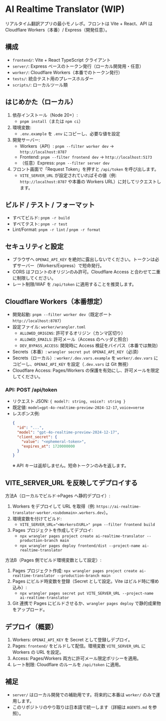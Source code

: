 # AI Realtime Translator (WIP)

リアルタイム翻訳アプリの最小モノレポ。フロントは Vite + React、API は Cloudflare Workers（本番）/ Express（開発任意）。

## 構成

- `frontend/`: Vite + React TypeScript クライアント
- `server/`: Express ベースのトークン発行（ローカル開発用・任意）
- `worker/`: Cloudflare Workers（本番でのトークン発行）
- `tests/`: 統合テスト用のプレースホルダー
- `scripts/`: ローカルツール類

## はじめかた（ローカル）

1. 依存インストール（Node 20+）:
   - `pnpm install`（または `npm ci`）
2. 環境変数:
   - `.env.example` を `.env` にコピーし、必要な値を設定
3. 開発サーバー:
   - Workers（API）: `pnpm --filter worker dev` → `http://localhost:8787`
   - Frontend: `pnpm --filter frontend dev` → `http://localhost:5173`
   - （任意）Express: `pnpm --filter server dev`
4. フロント画面で「Request Token」を押すと `/api/token` を呼び出します。
   - `VITE_SERVER_URL` が設定されていればその値（例: `http://localhost:8787` や本番の Workers URL）に対してリクエストします。

## ビルド / テスト / フォーマット

- すべてビルド: `pnpm -r build`
- すべてテスト: `pnpm -r test`
- Lint/Format: `pnpm -r lint` / `pnpm -r format`

## セキュリティと設定

- ブラウザへ `OPENAI_API_KEY` を絶対に露出しないでください。トークンは必ずサーバー（Workers/Express）で短命発行。
- CORS はフロントのオリジンのみ許可。Cloudflare Access と合わせて二重に制限してください。
- レート制限/WAF を `/api/token` に適用することを推奨します。

## Cloudflare Workers（本番想定）

- 開発起動: `pnpm --filter worker dev`（既定ポート `http://localhost:8787`）
- 設定ファイル: `worker/wrangler.toml`
  - `ALLOWED_ORIGINS`: 許可するオリジン（カンマ区切り）
  - `ALLOWED_EMAILS`: 許可メール（Access のヘッダと照合）
  - `DEV_BYPASS_ACCESS`: 開発時に Access 検証をバイパス（本番では無効）
- Secrets（本番）: `wrangler secret put OPENAI_API_KEY`（必須）
- Secrets（ローカル）: `worker/.dev.vars.example` を `worker/.dev.vars` にコピーし、`OPENAI_API_KEY` を設定（`.dev.vars` は Git 無視）
- Cloudflare Access: Pages/Workers の保護を有効にし、許可メールを限定してください。

### API: POST /api/token

- リクエスト JSON: `{ model?: string, voice?: string }`
- 既定値: `model=gpt-4o-realtime-preview-2024-12-17`, `voice=verse`
- レスポンス例:
  ```json
  {
    "id": "...",
    "model": "gpt-4o-realtime-preview-2024-12-17",
    "client_secret": {
      "value": "<ephemeral-token>",
      "expires_at": 1720000000
    }
  }
  ```
  ※ API キーは返却しません。短命トークンのみを返します。

## VITE_SERVER_URL を反映してデプロイする

方法A（ローカルでビルド→Pages へ静的デプロイ）:

1. Workers をデプロイして URL を取得（例: `https://ai-realtime-translator-worker.<subdomain>.workers.dev`）。
2. 環境変数を付けてビルド:
   - `VITE_SERVER_URL="<WorkersのURL>" pnpm --filter frontend build`
3. Pages プロジェクトを作成してデプロイ:
   - `npx wrangler pages project create ai-realtime-translator --production-branch main`
   - `npx wrangler pages deploy frontend/dist --project-name ai-realtime-translator`

方法B（Pages 側でビルド環境変数として設定）:

1. Pages プロジェクト作成: `npx wrangler pages project create ai-realtime-translator --production-branch main`
2. Pages にビルド時変数を登録（Secret として設定。Vite はビルド時に埋め込み）:
   - `npx wrangler pages secret put VITE_SERVER_URL --project-name ai-realtime-translator`
3. Git 連携で Pages にビルドさせるか、`wrangler pages deploy` で静的成果物をアップロード。

## デプロイ（概要）

1. Workers: `OPENAI_API_KEY` を Secret として登録しデプロイ。
2. Pages: `frontend/` をビルドして配信。環境変数 `VITE_SERVER_URL` に Workers の URL を設定。
3. Access: Pages/Workers 両方に許可メール限定ポリシーを適用。
4. レート制限: Cloudflare のルールを `/api/token` に適用。

## 補足

- `server/` はローカル開発での補助用です。将来的に本番は `worker/` のみで運用します。
- このリポジトリのやり取りは日本語で統一します（詳細は `AGENTS.md` を参照）。

